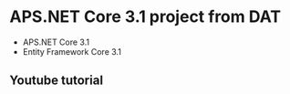 # APS.NET Core 3.1 project from DAT
- APS.NET Core 3.1 
- Entity Framework Core 3.1
## Youtube tutorial